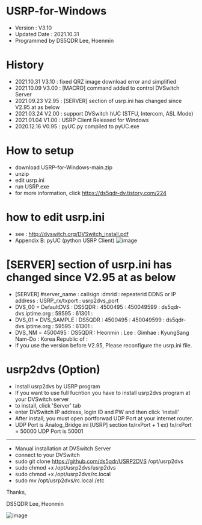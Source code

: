 # USRP-for-Windows
- Version : V3.10
- Updated Date : 2021.10.31
- Programmed by DS5QDR Lee, Hoenmin

# History
- 2021.10.31 V3.10 : fixed QRZ image download error and simplified
- 2021.10.09 V3.00 : [MACRO] command added to control DVSwitch Server
- 2021.09.23 V2.95 : [SERVER] section of usrp.ini has changed since V2.95 at as below
- 2021.03.24 V2.00 : support DVSwitch hUC (STFU, Intercom, ASL Mode) 
- 2021.01.04 V1.00 : USRP Client Released for Windows
- 2020.12.16 V0.95 : pyUC.py compiled to pyUC.exe

# How to setup
- download USRP-for-Windows-main.zip
- unzip
- edit usrp.ini
- run USRP.exe
- for more information, click https://ds5qdr-dv.tistory.com/224

# how to edit usrp.ini
- see : http://dvswitch.org/DVSwitch_install.pdf
- Appendix B: pyUC (python USRP Client)
![image](https://user-images.githubusercontent.com/64110724/134375327-b36d3c95-b887-4ac5-82a7-c5c620e5acfe.png)

# [SERVER] section of usrp.ini has changed since V2.95 at as below
- [SERVER] #server_name   : callsign :dmrid   : repeaterid  DDNS or IP address : USRP_rx/txport : usrp2dvs_port
- DVS_00 = DefaultDVS     : DS5QDR  : 4500495 : 450049599 : ds5qdr-dvs.iptime.org : 59595 : 61301 : 
- DVS_01 = DVS_SAMPLE     : DS5QDR  : 4500495 : 450049599 : ds5qdr-dvs.iptime.org : 59595 : 61301 : 
- DVS_NM = 4500495 : DS5QDR : Heonmin : Lee : Gimhae : KyungSang Nam-Do : Korea Republic of :
- If you use the version before V2.95, Please reconfigure the usrp.ini file.

# usrp2dvs (Option)
- install usrp2dvs by USRP program
- If you want to use full fucntion you have to install usrp2dvs program at your DVSwitch server
- to install, click 'Server' tab
- enter DVSwitch IP address, login ID and PW and then click 'install'
- After install, you must open portforwad UDP Port at your internet router.
- UDP Port is Analog_Bridge.ini [USRP] section tx/rxPort + 1 ex) tx/rxPort = 50000 UDP Port is 50001
-------------------------------------------------
- Manual installation at DVSwitch Server
- connect to your DVSwitch
- sudo git clone https://github.com/ds5qdr/USRP2DVS /opt/usrp2dvs
- sudo chmod +x /opt/usrp2dvs/usrp2dvs
- sudo chmod +x /opt/usrp2dvs/rc.local
- sudo mv /opt/usrp2dvs/rc.local /etc


Thanks,

DS5QDR Lee, Heonmin

![image](https://user-images.githubusercontent.com/64110724/134378644-46cd279f-4018-4164-9b87-ce7e21d3966a.png)

